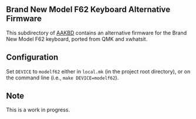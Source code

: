 ## Brand New Model F62 Keyboard Alternative Firmware

This subdirectory of [AAKBD](https://github.com/arkku/aakbd) contains an
alternative firmware for the Brand New Model F62 keyboard, ported from
QMK and xwhatsit.

## Configuration

Set `DEVICE` to `modelf62` either in `local.mk` (in the project root directory),
or on the command line (i.e., `make DEVICE=modelf62`).

## Note

This is a work in progress.
